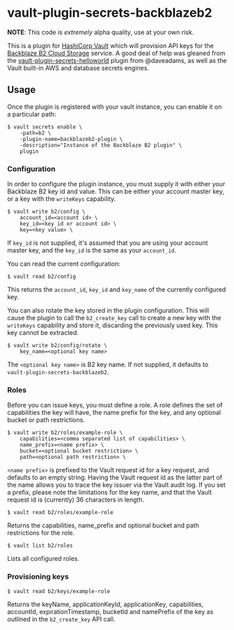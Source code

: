 # vault-plugin-secrets-backblazeb2

**NOTE**: This code is *extremely* alpha quality, use at your own risk.

This is a plugin for [HashiCorp Vault][vault] which will provision
API keys for the [Backblaze B2 Cloud Storage][b2] service. A good
deal of help was gleaned from the [vault-plugin-secrets-helloworld][helloworld]
plugin from @daveadams, as well as the Vault built-in AWS and database
secrets engines.

## Usage

Once the plugin is registered with your vault instance, you can enable it
on a particular path:

    $ vault secrets enable \
		-path=b2 \
		-plugin-name=backblazeb2-plugin \
		-description="Instance of the Backblaze B2 plugin" \
		plugin

### Configuration

In order to configure the plugin instance, you must supply it with either your
Backblaze B2 key id and value. This can be either your account master key, or
a key with the `writeKeys` capability.

    $ vault write b2/config \
		account_id=<account id> \
		key_id=<key id or account id> \
		key=<key value> \

If `key_id` is not supplied, it's assumed that you are using your account 
master key, and the `key_id` is the same as your `account_id`.

You can read the current configuration:

    $ vault read b2/config

This returns the `account_id`, `key_id` and `key_name` of the currently
configured key.

You can also rotate the key stored in the plugin configuration. This will 
cause the plugin to call the `b2_create_key` call to create a new key
with the `writeKeys` capability and store it, discarding the previously
used key. This key cannot be extracted.

    $ vault write b2/config/rotate \
		key_name=<optional key name>

The `<optional key name>` is B2 key name. If not supplied, it defaults
to `vault-plugin-secrets-backblazeb2`.

### Roles

Before you can issue keys, you must define a role. A role defines the 
set of capabilities the key will have, the name prefix for the key,
and any optional bucket or path restrictions.

    $ vault write b2/roles/example-role \
		capabilities=<comma separated list of capabilities> \
		name_prefix=<name prefix> \
		bucket=<optional bucket restriction> \
		path=<optional path restriction> \

`<name prefix>` is prefixed to the Vault request id for a key request,
and defaults to an empty string. Having the Vault request id as the 
latter part of the name allows you to trace the key issuer via the Vault
audit log. If you set a prefix, please note the limitations for
the key name, and that the Vault request id is (currently) 36 characters
in length.

    $ vault read b2/roles/example-role

Returns the capabilities, name_prefix and optional bucket and path restrictions
for the role.

    $ vault list b2/roles

Lists all configured roles.

### Provisioning keys

    $ vault read b2/keys/example-role

Returns the keyName, applicationKeyId, applicationKey, capabilities, accountId,
expirationTimestamp, bucketId and namePrefix of the key as outlined in the
`b2_create_key` API call.


[vault]: https://www.vaultproject.io
[b2]: https://www.backblaze.com/b2/
[helloworld]: https://github.com/daveadams/vault-plugin-secrets-helloworld
